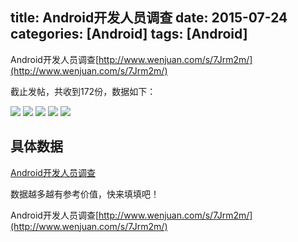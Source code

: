 title: Android开发人员调查
date: 2015-07-24
categories: [Android]
tags: [Android]
---

Android开发人员调查[http://www.wenjuan.com/s/7Jrm2m/](http://www.wenjuan.com/s/7Jrm2m/)

截止发帖，共收到172份，数据如下：

<!-- more -->

![](http://7q5c2h.com1.z0.glb.clouddn.com/AndroidDeveloperSurvey_1.png)
![](http://7q5c2h.com1.z0.glb.clouddn.com/AndroidDeveloperSurvey_2.png)
![](http://7q5c2h.com1.z0.glb.clouddn.com/AndroidDeveloperSurvey_3.png)
![](http://7q5c2h.com1.z0.glb.clouddn.com/AndroidDeveloperSurvey_4.png)
![](http://7q5c2h.com1.z0.glb.clouddn.com/AndroidDeveloperSurvey_5.png)

## 具体数据
[Android开发人员调查](http://7q5c2h.com1.z0.glb.clouddn.com/AndroidDeveloperSurvey.xls)

数据越多越有参考价值，快来填填吧！

Android开发人员调查[http://www.wenjuan.com/s/7Jrm2m/](http://www.wenjuan.com/s/7Jrm2m/)

